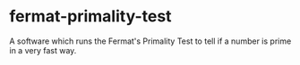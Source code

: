 # fermat-primality-test
A software which runs the Fermat's Primality Test to tell if a number is prime in a very fast way.
